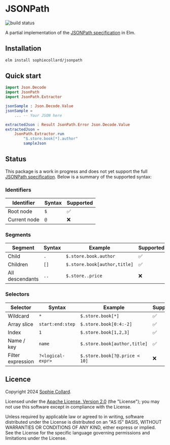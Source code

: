 # JSONPath

![build status](https://github.com/sophiecollard/jsonpath/actions/workflows/build.yml/badge.svg)

A partial implementation of the [JSONPath specification](https://www.rfc-editor.org/rfc/rfc9535) in Elm.

## Installation

```sh
elm install sophiecollard/jsonpath
```

## Quick start

```elm
import Json.Decode
import JsonPath
import JsonPath.Extractor

jsonSample : Json.Decode.Value
jsonSample =
    ... -- Your JSON here

extractedJson : Result JsonPath.Error Json.Decode.Value
extractedJson =
    JsonPath.Extractor.run
        "$.store.book[*].author"
        sampleJson
```

## Status

This package is a work in progress and does not yet support the full [JSONPath specification](https://www.rfc-editor.org/rfc/rfc9535). Below is a summary of the supported syntax:

### Identifiers

| Identifier   | Syntax | Supported |
| ------------ | ------ | --------- |
| Root node    | `$`    | ✅        |
| Current node | `@`    | ❌        |

### Segments

| Segment       | Syntax  | Example                      | Supported |
| ------------- | ------- | ---------------------------- | --------- |
| Child           | `.`   | `$.store.book.author`        | ✅        |
| Children        | `[]`  | `$.store.book[author,title]` | ✅        |
| All descendants | `..`  | `$.store..price`             | ❌        |

### Selectors

| Selector          | Syntax            | Example                       | Supported |
| ----------------- | ----------------- | ----------------------------- | --------- |
| Wildcard          | `*`               | `$.store.book[*]`             | ✅        |
| Array slice       | `start:end:step`  | `$.store.book[0:4:-2]`        | ✅        |
| Index             | `1`               | `$.store.book[1,2,3] `        | ✅        |
| Name / key        | `name`            | `$.store.book[author,title]`  | ✅        |
| Filter expression | `?<logical-expr>` | `$.store.book[?@.price < 10]` | ❌        |

## Licence

Copyright 2024 [Sophie Collard](https://github.com/sophiecollard).

Licensed under the [Apache License, Version 2.0](http://www.apache.org/licenses/LICENSE-2.0) (the "License"); you may not use this software except in compliance with the License.

Unless required by applicable law or agreed to in writing, software distributed under the License is distributed on an "AS IS" BASIS, WITHOUT WARRANTIES OR CONDITIONS OF ANY KIND, either express or implied. See the License for the specific language governing permissions and limitations under the License.
